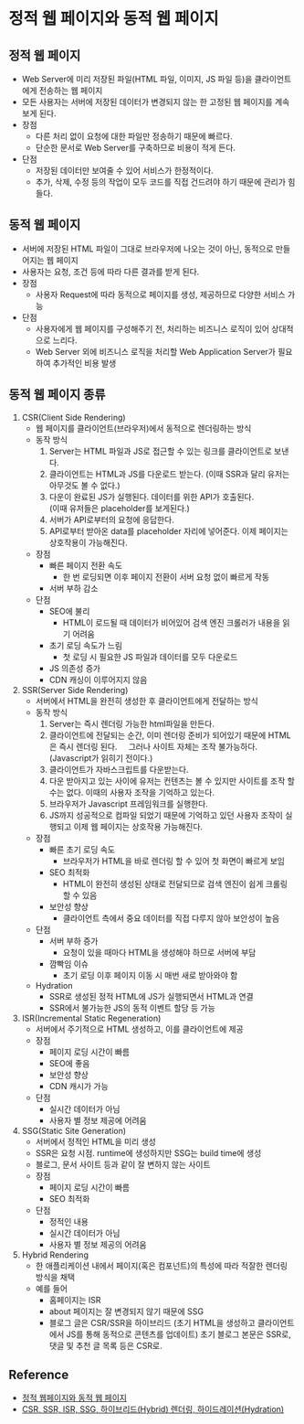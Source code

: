 # 정적 웹 페이지와 동적 웹 페이지
## 정적 웹 페이지
- Web Server에 미리 저장된 파일(HTML 파일, 이미지, JS 파일 등)을 클라이언트에게 전송하는 웹 페이지
- 모든 사용자는 서버에 저장된 데이터가 변경되지 않는 한 고정된 웹 페이지를 계속 보게 된다.
- 장점
	- 다른 처리 없이 요청에 대한 파일만 정송하기 때문에 빠르다.
	- 단순한 문서로 Web Server를 구축하므로 비용이 적게 든다.
- 단점
	- 저장된 데이터만 보여줄 수 있어 서비스가 한정적이다.
	- 추가, 삭제, 수정 등의 작업이 모두 코드를 직접 건드려야 하기 때문에 관리가 힘들다.

## 동적 웹 페이지
- 서버에 저장된 HTML 파일이 그대로 브라우저에 나오는 것이 아닌, 동적으로 만들어지는 웹 페이지
- 사용자는 요청, 조건 등에 따라 다른 결과를 받게 된다.
- 장점
	- 사용자 Request에 따라 동적으로 페이지를 생성, 제공하므로 다양한 서비스 가능
- 단점
	- 사용자에게 웹 페이지를 구성해주기 전, 처리하는 비즈니스 로직이 있어 상대적으로 느리다.
	- Web Server 외에 비즈니스 로직을 처리할 Web Application Server가 필요하여 추가적인 비용 발생

## 동적 웹 페이지 종류
1. CSR(Client Side Rendering)
	- 웹 페이지를 클라이언트(브라우저)에서 동적으로 렌더링하는 방식
	- 동작 방식
		1. Server는 HTML 파일과 JS로 접근할 수 있는 링크를 클라이언트로 보낸다.    
		2. 클라이언트는 HTML과 JS를 다운로드 받는다. (이때 SSR과 달리 유저는 아무것도 볼 수 없다.)
		3. 다운이 완료된 JS가 실행된다. 데이터를 위한 API가 호출된다.   
			(이때 유저들은 placeholder를 보게된다.)   
		4. 서버가 API로부터의 요청에 응답한다.   
		5. API로부터 받아온 data를 placeholder 자리에 넣어준다. 이제 페이지는 상호작용이 가능해진다.
	- 장점
		- 빠른 페이지 전환 속도
			- 한 번 로딩되면 이후 페이지 전환이 서버 요청 없이 빠르게 작동
		- 서버 부하 감소
	- 단점
		- SEO에 불리
			- HTML이 로드될 때 데이터가 비어있어 검색 엔진 크롤러가 내용을 읽기 어려움
		- 초기 로딩 속도가 느림
			- 첫 로딩 시 필요한 JS 파일과 데이터를 모두 다운로드
		- JS 의존성 증가
		- CDN 캐싱이 이루어지지 않음
2. SSR(Server Side Rendering)
	- 서버에서 HTML을 완전히 생성한 후 클라이언트에게 전달하는 방식
	- 동작 방식
		1. Server는 즉시 렌더링 가능한 html파일을 만든다.   
		2. 클라이언트에 전달되는 순간, 이미 렌더링 준비가 되어있기 때문에 HTML은 즉시 렌더링 된다.
		    그러나 사이트 자체는 조작 불가능하다. (Javascript가 읽히기 전이다.)   
		3. 클라이언트가 자바스크립트를 다운받는다.   
		4. 다운 받아지고 있는 사이에 유저는 컨텐츠는 볼 수 있지만 사이트를 조작 할 수는 없다. 이때의 사용자 조작을 기억하고 있는다.   
		5. 브라우저가 Javascript 프레임워크를 실행한다.   
		6. JS까지 성공적으로 컴파일 되었기 때문에 기억하고 있던 사용자 조작이 실행되고 이제 웹 페이지는 상호작용 가능해진다.
	-  장점
		- 빠른 초기 로딩 속도
			- 브라우저가 HTML을 바로 렌더링 할 수 있어 첫 화면이 빠르게 보임
		- SEO 최적화
			- HTML이 완전히 생성된 상태로 전달되므로 검색 엔진이 쉽게 크롤링 할 수 있음
		- 보안성 향상
			- 클라이언트 측에서 중요 데이터를 직접 다루지 않아 보안성이 높음
	- 단점
		- 서버 부하 증가
			- 요청이 있을 때마다 HTML을 생성해야 하므로 서버에 부담
		- 깜빡임 이슈
			- 초기 로딩 이후 페이지 이동 시 매번 새로 받아와야 함
	- Hydration
		- SSR로 생성된 정적 HTML에 JS가 실행되면서 HTML과 연결
		- SSR에서 불가능한 JS의 동적 이벤트 할당 등 가능
3. ISR(Incremental Static Regeneration)
	- 서버에서 주기적으로 HTML 생성하고, 이를 클라이언트에 제공
	- 장점
		- 페이지 로딩 시간이 빠름
		- SEO에 좋음
		- 보안성 향상
		- CDN 캐시가 가능
	- 단점
		- 실시간 데이터가 아님
		- 사용자 별 정보 제공에 어려움
4. SSG(Static Site Generation)
	- 서버에서 정적인 HTML을 미리 생성
	- SSR은 요청 시점. runtime에 생성하지만 SSG는 build time에 생성
	- 블로그, 문서 사이트 등과 같이 잘 변하지 않는 사이트
	- 장점
		- 페이지 로딩 시간이 빠름
		- SEO 최적화
	- 단점
		- 정적인 내용
		- 실시간 데이터가 아님
		- 사용자 별 정보 제공의 어려움
5. Hybrid Rendering
	- 한 애플리케이션 내에서 페이지(혹은 컴포넌트)의 특성에 따라 적잘한 렌더링 방식을 채택
	- 예를 들어
		- 홈페이지는 ISR
		- about 페이지는 잘 변경되지 않기 때문에 SSG
		- 블로그 글은 CSR/SSR을 하이브리드
		  (초기 HTML을 생성하고 클라이언트에서 JS를 통해 동적으로 콘텐츠를 업데이트)
		  초기 블로그 본문은 SSR로, 댓글 및 추천 글 목록 등은 CSR로.

## Reference
<!-- 사용하지 않는 레퍼런스 종류는 삭제 후 업로드 -->
- [정적 웹페이지와 동적 웹 페이지](https://shuu.tistory.com/149)
- [CSR, SSR, ISR, SSG, 하이브리드(Hybrid) 렌더링, 하이드레이션(Hydration)](https://medium.com/@zero86/next-js-csr-ssr-isr-ssg-%ED%95%98%EC%9D%B4%EB%B8%8C%EB%A6%AC%EB%93%9C-hybrid-%EB%A0%8C%EB%8D%94%EB%A7%81-%ED%95%98%EC%9D%B4%EB%93%9C%EB%A0%88%EC%9D%B4%EC%85%98-hydration-e2f6a487fe95)